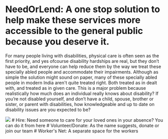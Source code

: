 # NeedOrLend: A one stop solution to help make these services more accessible to the general public because you deserve it. 

For many people living with disabilities, physical care is often seen as the first priority, and yes ofcourse disability hardships are real, but they don’t have to be, and everyone can help reduce them by the way we treat these specially abled people and accommodate their impairments. Although as simple the solution might sound on paper, many of these specially abled people in modern India aren't quite treated right. Both treated as in dealt with, and treated as in given care. 
This is a major problem because realistically how much does an individual really knows about disability? If you’re not disabled yourself, and don’t have a child, spouse, brother or sister, or parent with disabilities, how knowledgeable and up to date on disability issues are you expected to be?

<img src="https://github.com/tanush122003/TECHNOHACK/blob/main/NeedOrLend/screenshots/Screenshot%20(6).png">
# Hire: Need someone to care for your loved ones in your absence? You can do it from here
# Volunteer/Donate: As the name suggests, donate or join our team
# Worker's Net: A separate space for the workers
